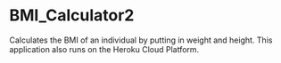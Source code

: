 # BMI_Calculator2
Calculates the BMI of an individual by putting in weight and height.
This application also runs on the Heroku Cloud Platform.


